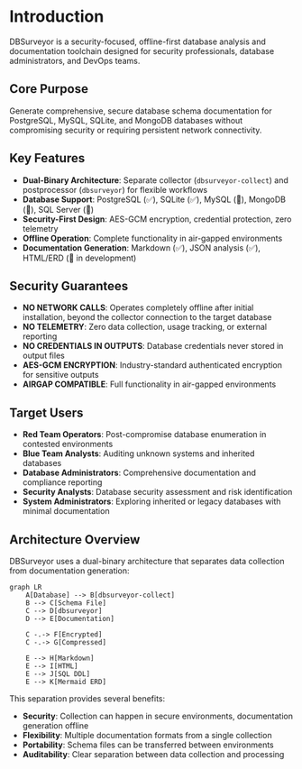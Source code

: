 # Introduction

DBSurveyor is a security-focused, offline-first database analysis and documentation toolchain designed for security professionals, database administrators, and DevOps teams.

## Core Purpose

Generate comprehensive, secure database schema documentation for PostgreSQL, MySQL, SQLite, and MongoDB databases without compromising security or requiring persistent network connectivity.

## Key Features

- **Dual-Binary Architecture**: Separate collector (`dbsurveyor-collect`) and postprocessor (`dbsurveyor`) for flexible workflows
- **Database Support**: PostgreSQL (✅), SQLite (✅), MySQL (🚧), MongoDB (🚧), SQL Server (🚧)
- **Security-First Design**: AES-GCM encryption, credential protection, zero telemetry
- **Offline Operation**: Complete functionality in air-gapped environments
- **Documentation Generation**: Markdown (✅), JSON analysis (✅), HTML/ERD (🚧 in development)

## Security Guarantees

- **NO NETWORK CALLS**: Operates completely offline after initial installation, beyond the collector connection to the target database
- **NO TELEMETRY**: Zero data collection, usage tracking, or external reporting
- **NO CREDENTIALS IN OUTPUTS**: Database credentials never stored in output files
- **AES-GCM ENCRYPTION**: Industry-standard authenticated encryption for sensitive outputs
- **AIRGAP COMPATIBLE**: Full functionality in air-gapped environments

## Target Users

- **Red Team Operators**: Post-compromise database enumeration in contested environments
- **Blue Team Analysts**: Auditing unknown systems and inherited databases
- **Database Administrators**: Comprehensive documentation and compliance reporting
- **Security Analysts**: Database security assessment and risk identification
- **System Administrators**: Exploring inherited or legacy databases with minimal documentation

## Architecture Overview

DBSurveyor uses a dual-binary architecture that separates data collection from documentation generation:

```mermaid
graph LR
    A[Database] --> B[dbsurveyor-collect]
    B --> C[Schema File]
    C --> D[dbsurveyor]
    D --> E[Documentation]
    
    C -.-> F[Encrypted]
    C -.-> G[Compressed]
    
    E --> H[Markdown]
    E --> I[HTML]
    E --> J[SQL DDL]
    E --> K[Mermaid ERD]
```

This separation provides several benefits:

- **Security**: Collection can happen in secure environments, documentation generation offline
- **Flexibility**: Multiple documentation formats from a single collection
- **Portability**: Schema files can be transferred between environments
- **Auditability**: Clear separation between data collection and processing
